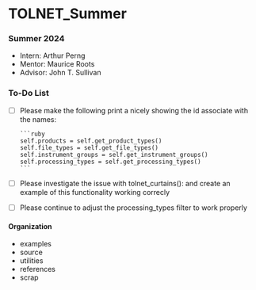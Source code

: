 # TOLNET_Summer

### Summer 2024
- Intern: Arthur Perng
- Mentor: Maurice Roots
- Advisor: John T. Sullivan

### To-Do List
- [ ] Please make the following print a nicely showing the id associate with the names:

      ```ruby
      self.products = self.get_product_types()
      self.file_types = self.get_file_types()
      self.instrument_groups = self.get_instrument_groups()
      self.processing_types = self.get_processing_types()
      ```
- [ ] Please investigate the issue with tolnet_curtains(): and create an example of this functionality working correcly
- [ ] Please continue to adjust the processing_types filter to work properly


#### Organization
- examples
- source
- utilities
- references
- scrap
